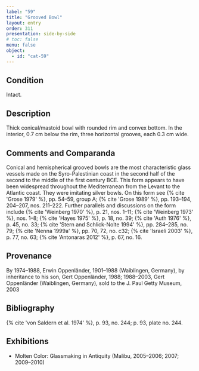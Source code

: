 ```yaml
---
label: "59"
title: "Grooved Bowl"
layout: entry
order: 311
presentation: side-by-side
# toc: false
menu: false
object:
  - id: "cat-59"
---
```


## Condition

Intact.

## Description

Thick conical/mastoid bowl with rounded rim and convex bottom. In the interior, 0.7 cm below the rim, three horizontal grooves, each 0.3 cm wide.

## Comments and Comparanda

Conical and hemispherical grooved bowls are the most characteristic glass vessels made on the Syro-Palestinian coast in the second half of the second to the middle of the first century BCE. This form appears to have been widespread throughout the Mediterranean from the Levant to the Atlantic coast. They were imitating silver bowls. On this form see {% cite 'Grose 1979' %}, pp. 54–59, group A; {% cite 'Grose 1989' %}, pp. 193–194, 204–207, nos. 211–222. Further parallels and discussions on the form include {% cite 'Weinberg 1970' %}, p. 21, nos. 1–11; {% cite 'Weinberg 1973' %}, nos. 1–8; {% cite 'Hayes 1975' %}, p. 18, no. 39; {% cite 'Auth 1976' %}, p. 45, no. 33; {% cite 'Stern and Schlick-Nolte 1994' %}, pp. 284–285, no. 79; {% cite 'Nenna 1999a' %}, pp. 70, 72, no. c32; {% cite 'Israeli 2003' %}, p. 77, no. 63; {% cite 'Antonaras 2012' %}, p. 67, no. 16.

## Provenance

By 1974–1988, Erwin Oppenländer, 1901–1988 (Waiblingen, Germany), by inheritance to his son, Gert Oppenländer, 1988; 1988–2003, Gert Oppenländer (Waiblingen, Germany), sold to the J. Paul Getty Museum, 2003

## Bibliography

{% cite 'von Saldern et al. 1974' %}, p. 93, no. 244; p. 93, plate no. 244.

## Exhibitions

-   Molten Color: Glassmaking in Antiquity (Malibu, 2005–2006; 2007; 2009–2010)
